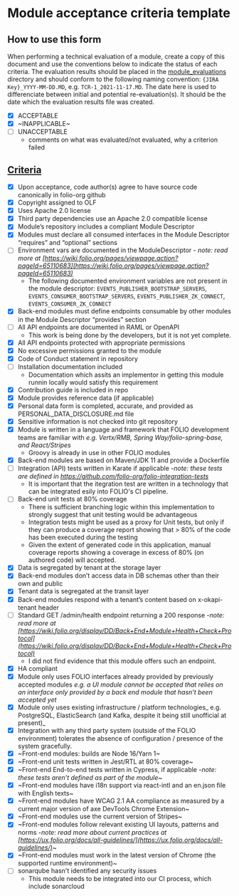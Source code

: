 # Module acceptance criteria template

## How to use this form
When performing a technical evaluation of a module, create a copy of this document and use the conventions below to indicate the status of each criteria.  The evaluation results should be placed in the [module_evaluations](https://github.com/folio-org/tech-council/tree/master/module_evaluations) directory and should conform to the following naming convention:  `{JIRA Key}_YYYY-MM-DD.MD`, e.g. `TCR-1_2021-11-17.MD`.  The date here is used to differenciate between initial and potential re-evaluation(s).  It should be the date which the evaluation results file was created.

* [x] ACCEPTABLE
* [x] ~INAPPLICABLE~
* [ ] UNACCEPTABLE
  * comments on what was evaluated/not evaluated, why a criterion failed

## [Criteria](https://github.com/folio-org/tech-council/blob/4dc5ac6d632fb880131cd214d212f973683b9ebe/MODULE_ACCEPTANCE_CRITERIA.MD)

* [X] Upon acceptance, code author(s) agree to have source code canonically in folio-org github
* [X] Copyright assigned to OLF
* [X] Uses Apache 2.0 license
* [X] Third party dependencies use an Apache 2.0 compatible license
* [X] Module’s repository includes a compliant Module Descriptor
* [X] Modules must declare all consumed interfaces in the Module Descriptor “requires” and “optional” sections
* [ ] Environment vars are documented in the ModuleDescriptor - _note: read more at [https://wiki.folio.org/pages/viewpage.action?pageId=65110683](https://wiki.folio.org/pages/viewpage.action?pageId=65110683)_
  * The following documented environment variables are not present in the module descriptor: `EVENTS_PUBLISHER_BOOTSTRAP_SERVERS`, `EVENTS_CONSUMER_BOOTSTRAP_SERVERS`, `EVENTS_PUBLISHER_ZK_CONNECT`, `EVENTS_CONSUMER_ZK_CONNECT`
* [X] Back-end modules must define endpoints consumable by other modules in the Module Descriptor “provides” section
* [ ] All API endpoints are documented in RAML or OpenAPI
  * This work is being done by the developers, but it is not yet complete.
* [X] All API endpoints protected with appropriate permissions
* [X] No excessive permissions granted to the module
* [X] Code of Conduct statement in repository
* [ ] Installation documentation included
  * Documentation which assits an implementor in getting this module runnin locally would satisfy this requirement
* [X] Contribution guide is included in repo
* [X] Module provides reference data (if applicable)
* [X] Personal data form is completed, accurate, and provided as PERSONAL_DATA_DISCLOSURE.md file
* [X] Sensitive information is not checked into git repository
* [X] Module is written in a language and framework that FOLIO development teams are familiar with _e.g. Vertx/RMB, Spring Way/folio-spring-base, and React/Stripes_
  * Groovy is already in use in other FOLIO modules
* [X] Back-end modules are based on Maven/JDK 11 and provide a Dockerfile
* [ ] Integration (API) tests written in Karate if applicable -_note: these tests are defined in https://github.com/folio-org/folio-integration-tests_
  * It is important that the itegration test are written in a technology that can be integrated esily into FOLIO's CI pipeline.
* [ ] Back-end unit tests at 80% coverage
  * There is sufficient branching logic within this implementation to strongly suggest that unit testing would be advantageous
  * Integration tests might be used as a proxy for Unit tests, but only if they can produce a coverage report showing that > 80% of the code has been executed during the testing
  * Given the extent of generated code in this application, manual coverage reports showing a coverage in excess of 80% (on authored code) will accepted.
* [X] Data is segregated by tenant at the storage layer
* [X] Back-end modules don’t access data in DB schemas other than their own and public
* [X] Tenant data is segregated at the transit layer
* [X] Back-end modules respond with a tenant’s content based on x-okapi-tenant header
* [ ] Standard GET /admin/health endpoint returning a 200 response -_note: read more at [https://wiki.folio.org/display/DD/Back+End+Module+Health+Check+Protocol](https://wiki.folio.org/display/DD/Back+End+Module+Health+Check+Protocol)_
  * I did not find evidence that this module offers such an endpoint.
* [X] HA compliant
* [X] Module only uses FOLIO interfaces already provided by previously accepted modules _e.g. a UI module cannot be accepted that relies on an interface only provided by a back end module that hasn’t been accepted yet_
* [X] Module only uses existing infrastructure / platform technologies_ e.g. PostgreSQL, ElasticSearch (and Kafka, despite it being still unofficial at present)_
* [X] Integration with any third party system (outside of the FOLIO environment) tolerates the absence of configuration / presence of the system gracefully.
* [X] ~Front-end modules: builds are Node 16/Yarn 1~
* [X] ~Front-end unit tests written in Jest/RTL at 80% coverage~
* [X] ~Front-end End-to-end tests written in Cypress, if applicable -_note: these tests aren’t defined as part of the module_~
* [X] ~Front-end modules have i18n support via react-intl and an en.json file with English texts~
* [X] ~Front-end modules have WCAG 2.1 AA compliance as measured by a current major version of axe DevTools Chrome Extension~
* [X] ~Front-end modules use the current version of Stripes~
* [X] ~Front-end modules follow relevant existing UI layouts, patterns and norms -_note: read more about current practices at [https://ux.folio.org/docs/all-guidelines/](https://ux.folio.org/docs/all-guidelines/)_~
* [X] ~Front-end modules must work in the latest version of Chrome (the supported runtime environment)~
* [ ] sonarqube hasn't identified any security issues
  * This module needs to be integrated into our CI process, which include sonarcloud
